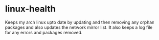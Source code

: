 # linux-health


Keeps my arch linux upto date by updating and then removing any
orphan packages and also updates the network mirror list.
It also keeps a log file for any errors and packages removed.
